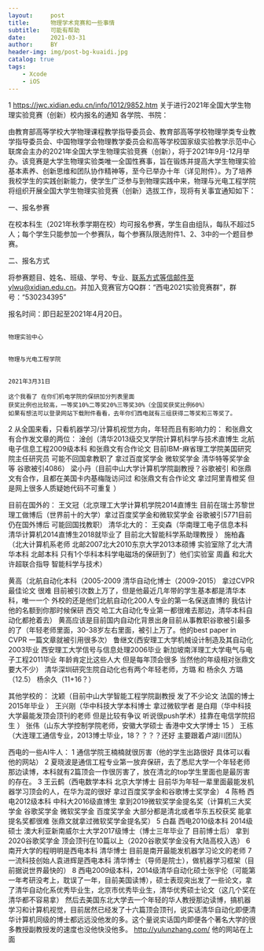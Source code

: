 ```yaml
---
layout:     post
title:      物理学术竞赛和一些事情
subtitle:   可能有帮助
date:       2021-03-31
author:     BY
header-img: img/post-bg-kuaidi.jpg
catalog: true
tags:
    - Xcode
    - iOS
---
```

1 https://jwc.xidian.edu.cn/info/1012/9852.htm
关于进行2021年全国大学生物理实验竞赛（创新）校内报名的通知
各学院、书院：

由教育部高等学校大学物理课程教学指导委员会、教育部高等学校物理学类专业教学指导委员会、中国物理学会物理教学委员会和高等学校国家级实验教学示范中心联席会主办的2021年全国大学生物理实验竞赛（创新），将于2021年9月-12月举办。该竞赛是大学生物理实验类唯一全国性赛事，旨在锻炼并提高大学生物理实验基本素养、创新思维和团队协作精神等，至今已举办十年（详见附件）。为了培养我校学生的实践创新能力，使学生广泛参与到物理实践中来，物理与光电工程学院将组织开展全国大学生物理实验竞赛（创新）选拔工作，现将有关事宜通知如下：

一、报名参赛

在校本科生（2021年秋季学期在校）均可报名参赛，学生自由组队，每队不超过5人；每个学生只能参加一个参赛队，每个参赛队限选附件1、2、3中的一个题目参赛。

二、报名方式

将参赛题目、姓名、班级、学号、专业、联系方式等信邮件至ylwu@xidian.edu.cn。并加入竞赛官方QQ群：“西电2021实验竞赛群”，群号：“530234395”

报名时间：即日起至2021年4月20日。

                                                                              物理实验中心

                                                                           物理与光电工程学院

                                                                              2021年3月31日
																			  
~~~~~~~~~~~~~~~~~~~~~~~~~~~~~~~~~~~~~~~~~~~~~~~~~~~~~~~~~~~~~~~~~~~~~~~~
这个我看了 在你们机电学院的保研加分列表里面
获奖比例也比较高，一等奖10%二等奖20%三等奖30%（全国奖获奖比例60%）
如果有想法可以登录网站下载附件看看，去年你们西电就有三组获得二等奖和三等奖了。
~~~~~~~~~~~~~~~~~~~~~~~~~~~~~~~~~~~~~~~~~~~~~~~~~~~~~~~~~~~~~~~~~~~~~~~~~

2 从全国来看，只看机器学习/计算机视觉方向，年轻而且有影响力的：
和张鼎文有合作发文章的两位：
淦创（清华2013级交叉学院计算机科学与技术直博生 北航电子信息工程2009级本科 和张鼎文有合作论文 目前IBM-麻省理工学院美国研究院主任研究员 可能不回国拿教职了 拿过百度奖学金 微软奖学金 清华特等奖学金等 谷歌被引4086）
梁小丹（目前中山大学计算机学院副教授？谷歌被引 和张鼎文有合作，且都在美国卡内基梅陇访问过 和张鼎文有合作论文 
拿过阿里青橙奖 但是网上很多人质疑她代码不可重复  ）

目前在国外的：
王文冠（北京理工大学计算机学院2014直博生 目前在瑞士苏黎世理工做博后（世界前十的大学）拿过百度奖学金和微软奖学金 谷歌被引5771目前仍在国外博后 可能回国找教职）
清华北大的：
王奕森（华南理工电子信息本科 清华计算机2014直博生2018就毕业了  目前北大智能科学系助理教授 ）
施柏鑫（北大计算机系老师 北邮2007北大2010东京大学2013本硕博 实验室除了北大清华本科 北邮本科 只有1个华科本科学电磁场的保研到了）他们实验室 周矗 和北大许超联合指导 智能科学与技术）

黄高（北航自动化本科（2005-2009 清华自动化博士（2009-2015） 拿过CVPR 最佳论文 很难 目前被引次数上万了，但是他最近几年带的学生基本都是清华本科，唯一一个
外校的还是他们北航自动化200人专业的第一名保送直博的  我估计他的名额到你那时候保研 西交 哈工大自动化专业第一都很难去那边，清华本科自动化都抢着去）
黄高应该是目前国内自动化背景出身目前从事教职谷歌被引最多的了（年轻老师里面，30-38岁左右里面，被引上万了。他的best paper in CVPR 一篇文章就被引用很多次）
鲁继文(西安理工大学机械设计制造及其自动化2003毕业 西安理工大学信号与信息处理2006毕业 新加坡南洋理工大学电气与电子工程2011毕业
年龄肯定比这些人大 但是每年顶会很多 当然他的年级相对张鼎文要大不少）
清华深圳研究生院自动化也有两个年轻老师，方璐 和 杨余久 方璐（12.5）  杨余久（11+16？）

其他学校的：
沈颖（目前中山大学智能工程学院副教授 发了不少论文 法国的博士 2015年毕业 ）
王兴刚（华中科技大学本科博士 拿过微软学者 是白翔（华中科技大学最能发顶会顶刊的老师 但是比较有争议 听说很push学术）挂靠在电信学院招生 ）
张伟（山东大学控制学院老师，安徽大学硕士 香港中文大学博士 15 ）
王栋（大连理工通信专业，2013博士毕业，18？？？？还好 主要跟着卢湖川团队）


西电的一些AI牛人：
1 通信学院王楠楠就很厉害（他的学生出路很好 具体可以看他的网站）
2 夏晓波是通信工程专业第一放弃保研，去了悉尼大学一个年轻老师那边读博，本科就有2篇顶会一作很厉害了，放在清北的top学生里面也是最厉害的存在。
3 王云鹤（西电数学本科 北京大学博士 目前华为年轻一辈里面最能发机器学习顶会的人，在华为混的很好 拿过百度奖学金和谷歌博士奖学金）
4 陈畅 西电2012级本科 中科大2016级直博生 拿到2019微软奖学金提名奖（计算机三大奖学金 谷歌奖学金 微软奖学金 百度奖学金 大部分都是清北或者华东五校获奖 能拿提名奖都很难 张鼎文就拿过微软奖学金提名奖）
5 白磊 西电2010级本科 2014级硕士 澳大利亚新南威尔士大学2017级博士（博士三年毕业了 目前博士后） 拿到2020谷歌奖学金 顶会顶刊在10篇以上（2020谷歌奖学金没有大陆高校入选）
6 南开大学的程明明是西电本科 清华博士 目前是南开最能发机器学习论文的老师
7 一流科技创始人袁进辉是西电本科 清华博士（导师是院士），做机器学习框架（目前据说世界最快的）
8 西电2009级本科，2014级清华自动化硕士张宇伦（可能第一年考研没考上，耽误了一年，目前美国读博），硕士表现突出发了一些论文，拿了清华自动化系优秀毕业生，北京市优秀毕业生，清华优秀硕士论文（这几个奖在清华都不容易拿）
然后去美国东北大学去一个年轻的华人教授那边读博，搞机器学习和计算机视觉，目前居然已经发了十六篇顶会顶刊，说实话清华自动化即便清华计算机同级的博士都远远没他发的多。这个量说实话国内即便各个著名大学的很多教授副教授发的速度也没他快没他多。
http://yulunzhang.com/
他的网站在上面
